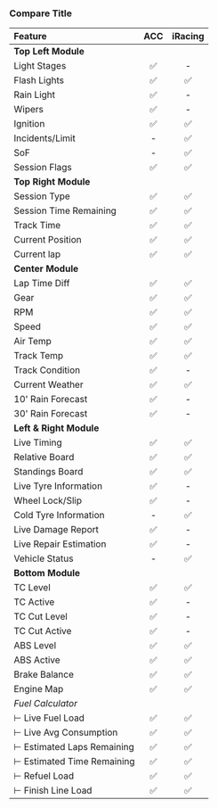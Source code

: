 ### Compare Title

| Feature | ACC | iRacing |
| :--- | :---: | :---: |
| **Top Left Module** |
| Light Stages | ✅ | - |
| Flash Lights | ✅ | ✅ |
| Rain Light | ✅ | - |
| Wipers | ✅ | - |
| Ignition | ✅ | ✅ |
| Incidents/Limit | - | ✅ |
| SoF | - | ✅ |
| Session Flags | ✅ | ✅ |
| **Top Right Module** |
| Session Type | ✅ | ✅ |
| Session Time Remaining | ✅ | ✅ |
| Track Time | ✅ | ✅ |
| Current Position | ✅ | ✅ |
| Current lap | ✅ | ✅ |
| **Center Module** |
| Lap Time Diff | ✅ | ✅ |
| Gear | ✅ | ✅ |
| RPM | ✅ | ✅ |
| Speed | ✅ | ✅ |
| Air Temp | ✅ | ✅ |
| Track Temp | ✅ | ✅ |
| Track Condition | ✅ | - |
| Current Weather | ✅ | ✅ |
| 10' Rain Forecast | ✅ | - |
| 30' Rain Forecast | ✅ | - |
| **Left & Right Module** |
| Live Timing | ✅ | ✅ |
| Relative Board | ✅ | ✅ |
| Standings Board | ✅ | ✅ |
| Live Tyre Information | ✅ | - |
| Wheel Lock/Slip | ✅ | - |
| Cold Tyre Information | - | ✅ |
| Live Damage Report | ✅ | - |
| Live Repair Estimation | ✅ | - |
| Vehicle Status | - | ✅ |
| **Bottom Module** |
| TC Level | ✅ | ✅ |
| TC Active | ✅ | - |
| TC Cut Level | ✅ | - |
| TC Cut Active | ✅ | - |
| ABS Level | ✅ | ✅ |
| ABS Active | ✅ | ✅ |
| Brake Balance | ✅ | ✅ |
| Engine Map | ✅ | ✅ |
| *Fuel Calculator* |  |  |
| ⊢ Live Fuel Load | ✅ | ✅ |
| ⊢ Live Avg Consumption | ✅ | ✅ |
| ⊢ Estimated Laps Remaining | ✅ | ✅ |
| ⊢ Estimated Time Remaining | ✅ | ✅ |
| ⊢ Refuel Load | ✅ | ✅ |
| ⊢ Finish Line Load | ✅ | ✅ |







